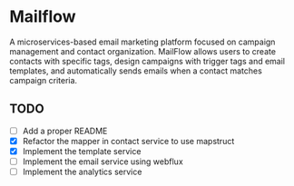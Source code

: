 # Mailflow

A microservices-based email marketing platform focused on campaign management and contact organization. MailFlow allows users to create contacts with specific tags, design campaigns with trigger tags and email templates, and automatically sends emails when a contact matches campaign criteria.

## TODO

- [ ] Add a proper README
- [X] Refactor the mapper in contact service to use mapstruct
- [X] Implement the template service
- [ ] Implement the email service using webflux
- [ ] Implement the analytics service
